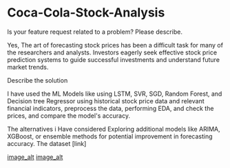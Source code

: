 # Coca-Cola-Stock-Analysis
Is your feature request related to a problem? Please describe.

Yes, The art of forecasting stock prices has been a difficult task for many of the researchers and analysts. Investors eagerly seek effective stock price prediction systems to guide successful investments and understand future market trends.

Describe the solution

I have used the ML Models like using LSTM, SVR, SGD, Random Forest, and Decision tree Regressor using historical stock price data and relevant financial indicators, preprocess the data, performing EDA, and check the prices, and compare the model's accuracy.

The alternatives i Have considered Exploring additional models like ARIMA, XGBoost, or ensemble methods for potential improvement in forecasting accuracy.
The dataset
[link]



[image_alt](https://github.com/alok-insights-ai/Coca-Cola-Stock-Analysis/blob/main/Screenshot%202025-10-29%20150145.png)
[image_alt](https://github.com/alok-insights-ai/Coca-Cola-Stock-Analysis/blob/main/Screenshot%202025-10-29%20150153.png)
